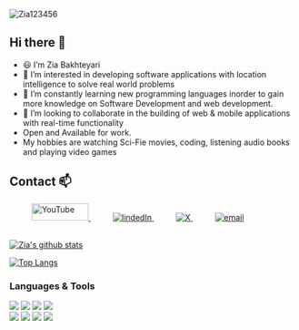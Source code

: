 <p align="left"> <img src="https://komarev.com/ghpvc/?username=Zia123456&label=Profile%20views&color=0e75b6&style=flat" alt="Zia123456" /> </p>

## Hi there :wave:
- :smiley: I’m Zia Bakhteyari
- :eyes: I’m interested in developing software applications with location intelligence to solve real world problems
- :seedling: I’m constantly learning new programming languages inorder to gain more knowledge on Software Development and web development.
- :revolving_hearts:️ I’m looking to collaborate in the building of web & mobile applications with real-time functionality
- Open and Available for work.
- My hobbies are watching Sci-Fie movies, coding, listening audio books and playing video games

## Contact :mailbox:
<div>
  <div>
    &ensp;&ensp;&ensp;&ensp;&ensp; <a  href="https://youtube.com/@ziabakhteyari?si=zsCL_pxPnbw22FAB" target="_blank">
      <img src="https://encrypted-tbn0.gstatic.com/images?q=tbn:ANd9GcQQGAB8OOeSUFmTOVD6ZSpFAP3LHnQfyx_5vxoktxHCGEATtT9gWN3Isg-eHubdqomvHgM&usqp=CAU" width="100px" height="30px" alt="YouTube"/>
    </a>
    &ensp;&ensp;&ensp;&ensp;&ensp; <a  href="https://www.linkedin.com/in/mohammad-zia-bakhteyari-8b8a861a5/" target="_blank">
      <img src="https://img.shields.io/badge/Linked%20In-0A66C2.svg?style=for-the-badge&logo=linkedin&logoColor=white" alt="lindedIn"/>
    </a>
    &ensp;&ensp;&ensp;&ensp;&ensp; <a href="https://twitter.com/home" target="_blank">
     <img src="https://img.freepik.com/free-vector/new-2023-twitter-logo-x-icon-design_1017-45418.jpg?size=338&ext=jpg&ga=GA1.1.2008272138.1725926400&semt=ais_hybrid" alt="X"/>
    </a>
    &ensp;&ensp;&ensp;&ensp;&ensp; <a href="mailto:m.ziabakhteyari12@gmail.com?subject=Feedback%20From%20Github&body=Hello," target="_blank">
    <img src="https://img.shields.io/badge/Gmail-D14836?style=for-the-badge&logo=gmail&logoColor=white" alt="email"/>
  </a>
  </div>
</div>
<br/>

[![Zia's github stats](https://github-readme-stats.vercel.app/api?username=Zia123456&show_icons=true&theme=tokyonight)](https://github.com/Zia123456/github-readme-stats)

[![Top Langs](https://github-readme-stats.vercel.app/api/top-langs/?username=Zia123456&show_icons=true&theme=tokyonight&layout=compact)](https://github.com/Zia123456/github-readme-stats)

### Languages & Tools
![](https://img.shields.io/badge/code-HTML-orange)
![](https://img.shields.io/badge/code-CSS-blue)
![](https://img.shields.io/badge/code-Javascript-green)
![](https://img.shields.io/badge/code-Bootsrap-purple)<br>
![](https://img.shields.io/badge/tool-ESLint-blue)
![](https://img.shields.io/badge/tool-StyleLint-yellow)
![](https://img.shields.io/badge/tool-Webhint-green)
![](https://img.shields.io/badge/editor-VSCode-green)
<!---
--->
